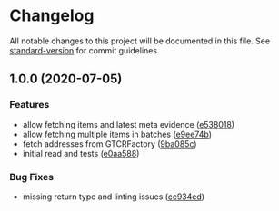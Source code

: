# Changelog

All notable changes to this project will be documented in this file. See [standard-version](https://github.com/conventional-changelog/standard-version) for commit guidelines.

## 1.0.0 (2020-07-05)


### Features

* allow fetching items and latest meta evidence ([e538018](https://github.com/kleros/gtcr-sdk/commit/e5380183c14290ca5cf365e9f63fd218d1b83edd))
* allow fetching multiple items in batches ([e9ee74b](https://github.com/kleros/gtcr-sdk/commit/e9ee74ba873ae057837ca8c4d996017df6db5cbd))
* fetch addresses from GTCRFactory ([9ba085c](https://github.com/kleros/gtcr-sdk/commit/9ba085ce36382785d069a9090f027c587656abe4))
* initial read and tests ([e0aa588](https://github.com/kleros/gtcr-sdk/commit/e0aa5884263a77c84dd8e429c8240d8146574cca))


### Bug Fixes

* missing return type and linting issues ([cc934ed](https://github.com/kleros/gtcr-sdk/commit/cc934edeffae26a9ea7596305ea667aca683775e))
